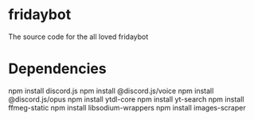# fridaybot
 The source code for the all loved fridaybot

 # Dependencies

 npm install discord.js
 npm install @discord.js/voice
 npm install @discord.js/opus
 npm install ytdl-core
 npm install yt-search
 npm install ffmeg-static
 npm install libsodium-wrappers
 npm install images-scraper
 

